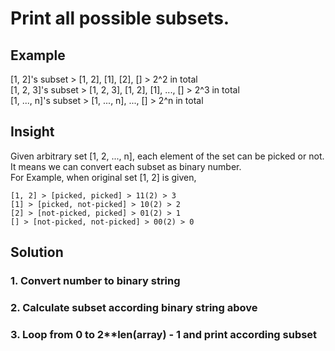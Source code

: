 # Print all possible subsets.

## Example
[1, 2]'s subset > [1, 2], [1], [2], [] > 2^2 in total  
[1, 2, 3]'s subset > [1, 2, 3], [1, 2], [1], ..., [] > 2^3 in total  
[1, ..., n]'s subset > [1, ..., n], ..., [] > 2^n in total

## Insight
Given arbitrary set [1, 2, ..., n], each element of the set can be picked or not. It means we can convert each subset as binary number.  
For Example, when original set [1, 2] is given, 
```
[1, 2] > [picked, picked] > 11(2) > 3
[1] > [picked, not-picked] > 10(2) > 2
[2] > [not-picked, picked] > 01(2) > 1
[] > [not-picked, not-picked] > 00(2) > 0
```

## Solution
### 1. Convert number to binary string
### 2. Calculate subset according binary string above
### 3. Loop from 0 to 2**len(array) - 1 and print according subset
